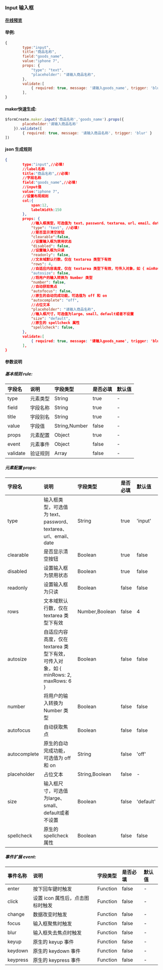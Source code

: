 ### Input 输入框

#### [在线预览](https://jsrun.net/7ehKp/edit)

#### 举例:
```js
{
        type:"input",
        title:"商品名称",
        field:"goods_name",
        value:"iphone 7",
        props: {
            "type": "text", 
            "placeholder": "请输入商品名称", 
        },
        validate:[
            { required: true, message: '请输入goods_name', trigger: 'blur' },
        ],
}
```

#### maker快速生成:
```js
$formCreate.maker.input('商品名称','goods_name').props({
        placeholder:'请输入商品名称'
    }).validate([
        { required: true, message: '请输入商品名称', trigger: 'blur' }
])
```


#### json 生成规则
```json
{
        type:"input",//必填!
        //label名称
        title:"商品名称",//必填!
        //字段名称
        field:"goods_name",//必填!
        //input值
        value:"iphone 7",
        //设置布局规则
        col:{
        	span:12,
        	labelWidth:150
        },
        props: {
            //输入框类型，可选值为 text、password、textarea、url、email、date
            "type": "text", //必填!
            //是否显示清空按钮
            "clearable":false,
            //设置输入框为禁用状态
            "disabled": false,
            //设置输入框为只读
            "readonly": false,
            //文本域默认行数，仅在 textarea 类型下有效
            "rows": 4,
            //自适应内容高度，仅在 textarea 类型下有效，可传入对象，如 { minRows: 2, maxRows: 6 }
            "autosize": false,
            //将用户的输入转换为 Number 类型
            "number": false,
            //自动获取焦点
            "autofocus": false,
            //原生的自动完成功能，可选值为 off 和 on
            "autocomplete": "off",
            //占位文本
            "placeholder": "请输入商品名称",
            //输入框尺寸，可选值为large、small、default或者不设置
            "size": "default",
            //原生的 spellcheck 属性
            "spellcheck": false,
        },
        validate:[
            { required: true, message: '请输入goods_name', trigger: 'blur' },
        ],
}
```

#### 参数说明
##### 基本规则 rule:

| 字段名 | 说明 | 字段类型 | 是否必填 | 默认值 |
| :--- | :--- | :--- | :--- | :--- |
| type | 元素类型 | String | true | - |
| field | 字段名称 | String | true | - |
| title | 字段别名 | String | true | - |
| value | 字段值 | String,Number | false | - |
| props | 元素配置 | Object | true | - |
| event | 元素事件 | Object | false | - |
| validate | 验证规则 | Array | false | - |

##### 元素配置 props:

| 字段名 | 说明 | 字段类型 | 是否必填 | 默认值 |
| :--- | :--- | :--- | :--- | :--- |
| type | 输入框类型，可选值为 text、password、textarea、url、email、date | String | true | 'input' |
| clearable | 是否显示清空按钮 | Boolean | true | false |
| disabled | 设置输入框为禁用状态 | Boolean | true | false |
| readonly | 设置输入框为只读 | Boolean | false | false |
| rows | 文本域默认行数，仅在 textarea 类型下有效 | Number,Boolean | false | 4 |
| autosize | 自适应内容高度，仅在 textarea 类型下有效，可传入对象，如 { minRows: 2, maxRows: 6 } | Boolean | false | false |
| number | 将用户的输入转换为 Number 类型 | Boolean | false | false |
| autofocus | 自动获取焦点 | Boolean | false | false |
| autocomplete | 原生的自动完成功能，可选值为 off 和 on | String | false | 'off' |
| placeholder | 占位文本 | String,Boolean | false | - |
| size | 输入框尺寸，可选值为large、small、default或者不设置 | Boolean | false | 'default' |
| spellcheck | 原生的 spellcheck 属性 | Boolean | false | false |

##### 事件扩展 event:

| 事件名称 | 说明 | 字段类型 | 是否必填 | 默认值 |
| :--- | :--- | :--- | :--- | :--- |
| enter | 按下回车键时触发 | Function | false | - |
| click | 设置 icon 属性后，点击图标时触发 | Function | false | - |
| change | 数据改变时触发 | Function | false | - |
| focus | 输入框聚焦时触发 | Function | false | - |
| blur | 输入框失去焦点时触发 | Function | false | - |
| keyup | 原生的 keyup 事件 | Function | false | - |
| keydown | 原生的 keydown 事件 | Function | false | - |
| keypress | 原生的 keypress 事件 | Function | false | - |


